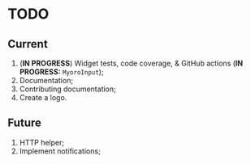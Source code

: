 # TODO

## Current

1. (**IN PROGRESS**) Widget tests, code coverage, & GitHub actions (**IN PROGRESS:** `MyoroInput`);
1. Documentation;
1. Contributing documentation;
1. Create a logo.

## Future

1. HTTP helper;
1. Implement notifications;
